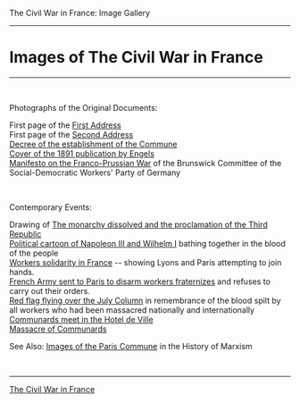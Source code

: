 The Civil War in France: Image Gallery

------------------------------------------------------------------------

# Images of The Civil War in France

------------------------------------------------------------------------

 

Photographs of the Original Documents:

First page of the [First Address](pics/address-1.gif)\
First page of the [Second Address](pics/address-2.gif)\
[Decree of the establishment of the Commune](pics/commune-decree.gif)\
[Cover of the 1891 publication by Engels](pics/1891-cover.gif)\
[Manifesto on the Franco-Prussian War](pics/sdwpg-manifesto.gif) of the
Brunswick Committee of the Social-Democratic Workers' Party of Germany

 

Contemporary Events:

Drawing of [The monarchy dissolved and the proclamation of the Third
Republic](pics/70_09_04.gif)\
[Political cartoon of Napoleon III and Wilhelm I](pics/cartoon-01.gif)
bathing together in the blood of the people\
[Workers solidarity in France](pics/solidarity.gif) -- showing Lyons and
Paris attempting to join hands.\
[French Army sent to Paris to disarm workers
fraternizes](pics/71_03_18.gif) and refuses to carry out their orders.\
[Red flag flying over the July Column](pics/red-flag.gif) in remembrance
of the blood spilt by all workers who had been massacred nationally and
internationally\
[Communards meet in the Hotel de Ville](pics/communards01.gif)\
[Massacre of Communards](pics/massacre01.gif)

See Also: [Images of the Paris
Commune](../../../../../history/france/paris-commune/images/index.htm)
in the History of Marxism

 

------------------------------------------------------------------------

[The Civil War in France](index.htm)

 
